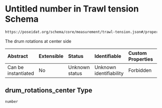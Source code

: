 # Untitled number in Trawl tension Schema

```txt
https://poseidat.org/schema/core/measurement/trawl-tension.json#/properties/drum_rotations_center
```

The drum rotations at center side

| Abstract            | Extensible | Status         | Identifiable            | Custom Properties | Additional Properties | Access Restrictions | Defined In                                                                                |
| :------------------ | :--------- | :------------- | :---------------------- | :---------------- | :-------------------- | :------------------ | :---------------------------------------------------------------------------------------- |
| Can be instantiated | No         | Unknown status | Unknown identifiability | Forbidden         | Allowed               | none                | [trawl-tension.json*](schemas/core/measurement/trawl-tension.json "open original schema") |

## drum_rotations_center Type

`number`
